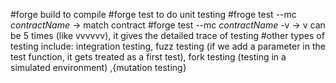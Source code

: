 #forge build to compile
#forge test to do unit testing
#froge test --mc *contractName* -> match contract
#forge test --mc *contractName* -v -> v can be 5 times (like vvvvvv), it gives the detailed trace of testing
#other types of testing include: integration testing, fuzz testing (if we add a parameter in the test function, it gets treated as a first test), fork testing (testing in a simulated environment) ,{mutation testing}
